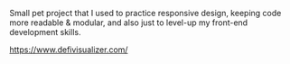 Small pet project that I used to practice responsive design, keeping code more readable & modular, and also just to level-up my front-end development skills.

https://www.defivisualizer.com/

